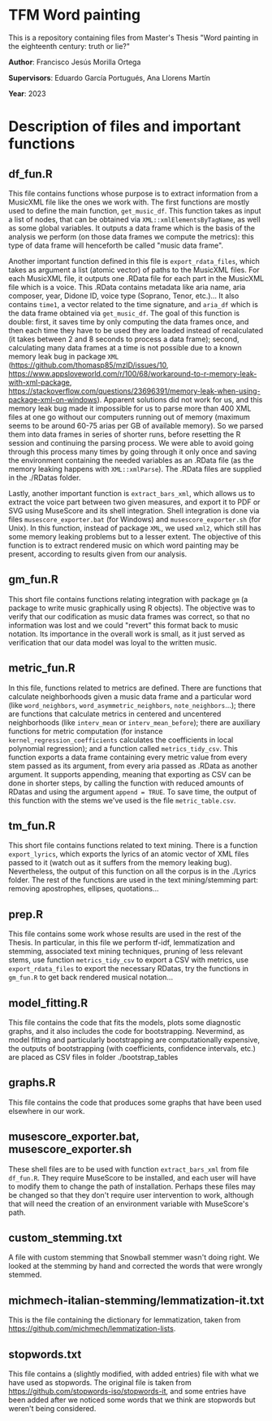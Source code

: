 # TFM Word painting

This is a repository containing files from Master's Thesis "Word painting in the eighteenth century: truth or lie?"

**Author**: Francisco Jesús Morilla Ortega

**Supervisors**: Eduardo García Portugués, Ana Llorens Martín

**Year**: 2023

# Description of files and important functions

## df_fun.R
This file contains functions whose purpose is to extract information from a MusicXML file like the ones we work with. The first functions are mostly used to 
define the main function, `get_music_df`. This function takes as input a list of nodes, that can be obtained via `XML::xmlElementsByTagName`, as well as 
some global variables. It outputs a data frame which is the basis of the analysis we perform (on those data frames we compute the metrics): this type of
data frame will henceforth be called "music data frame".

Another important function defined in this file is `export_rdata_files`, which takes as argument a list (atomic vector) of paths to the MusicXML files. For
each MusicXML file, it outputs one .RData file for each part in the MusicXML file which is a voice. This .RData contains metadata like aria name, aria composer, 
year, Didone ID, voice type (Soprano, Tenor, etc.)... It also contains `time1`, a vector related to the time signature, and `aria_df` which is the data frame obtained
via `get_music_df`. The goal of this function is double: first, it saves time by only computing the data frames once, and then each time they have to be used they 
are loaded instead of recalculated (it takes between 2 and 8 seconds to process a data frame); second, calculating many data frames at a time is not possible 
due to a known memory leak bug in package `XML` (https://github.com/thomasp85/mzID/issues/10, https://www.appsloveworld.com/r/100/68/workaround-to-r-memory-leak-with-xml-package, 
https://stackoverflow.com/questions/23696391/memory-leak-when-using-package-xml-on-windows). Apparent solutions did not work for us, and this memory leak bug
made it impossible for us to parse more than 400 XML files at one go without our computers running out of memory (maximum seems to be around 60-75 arias per GB of available memory). So we parsed them into data frames in 
series of shorter runs, before resetting the R session and continuing the parsing process. We were able to avoid going through this process many times by going
through it only once and saving the environment containing the needed variables as an .RData file (as the memory leaking happens with `XML::xmlParse`).
The .RData files are supplied in the ./RDatas folder.

Lastly, another important function is `extract_bars_xml`, which allows us to extract the voice part between two given measures, and export it to PDF or
SVG using MuseScore and its shell integration. Shell integration is done via files `musescore_exporter.bat` (for Windows) and `musescore_exporter.sh` (for
Unix). In this function, instead of package `XML`, we used `xml2`, which still has some memory leaking problems but to a lesser extent. The objective of this 
function is to extract rendered music on which word painting may be present, according to results given from our analysis.

## gm_fun.R
This short file contains functions relating integration with package `gm` (a package to write music graphically using R objects). The objective was to verify
that our codification as music data frames was correct, so that no information was lost and we could "revert" this format back to music notation.
Its importance in the overall work is small, as it just served as verification that our data model was loyal to the written music.

## metric_fun.R
In this file, functions related to metrics are defined. There are functions that calculate neighborhoods given a music data frame and a particular word (like
`word_neighbors`, `word_asymmetric_neighbors`, `note_neighbors`...); there are functions that calculate metrics in centered and uncentered neighborhoods (like
`interv_mean` or `interv_mean_before`); there are auxiliary functions for metric computation (for instance `kernel_regression_coefficients` calculates the 
coefficients in local polynomial regression); and a function called `metrics_tidy_csv`. This function exports a data frame containing every metric value
from every stem passed as its argument, from every aria passed as .RData as another argument. It supports appending, meaning that exporting as CSV can be
done in shorter steps, by calling the function with reduced amounts of RDatas and using the argument `append = TRUE`. To save time, the output of this 
function with the stems we've used is the file `metric_table.csv`.

## tm_fun.R
This short file contains functions related to text mining. There is a function `export_lyrics`, which exports the lyrics of an atomic vector of XML files
passed to it (watch out as it suffers from the memory leaking bug). Nevertheless, the output of this function on all the corpus is in the ./Lyrics folder.
The rest of the functions are used in the text mining/stemming part: removing apostrophes, ellipses, quotations...

## prep.R
This file contains some work whose results are used in the rest of the Thesis. In particular, in this file we perform tf-idf, lemmatization and stemming, 
associated text mining techniques, pruning of less relevant stems, use function `metrics_tidy_csv` to export a CSV with metrics, use `export_rdata_files`
to export the necessary RDatas, try the functions in `gm_fun.R` to get back rendered musical notation...

## model_fitting.R
This file contains the code that fits the models, plots some diagnostic graphs, and it also includes the code for bootstrapping. Nevermind, as model fitting
and particularly bootstrapping are computationally expensive, the outputs of bootstrapping (with coefficients, confidence intervals, etc.) are placed as
CSV files in folder ./bootstrap_tables

## graphs.R
This file contains the code that produces some graphs that have been used elsewhere in our work.

## musescore_exporter.bat, musescore_exporter.sh
These shell files are to be used with function `extract_bars_xml` from file `df_fun.R`. They require MuseScore to be installed, and each user will have to 
modify them to change the path of installation. Perhaps these files may be changed so that they don't require user intervention to work, although that will
need the creation of an environment variable with MuseScore's path.

## custom_stemming.txt
A file with custom stemming that Snowball stemmer wasn't doing right. We looked at the stemming by hand and corrected the words that were wrongly stemmed.

## michmech-italian-stemming/lemmatization-it.txt
This is the file containing the dictionary for lemmatization, taken from https://github.com/michmech/lemmatization-lists.

## stopwords.txt
This file contains a (slightly modified, with added entries) file with what we have used as stopwords. The original file is taken from https://github.com/stopwords-iso/stopwords-it, 
and some entries have been added after we noticed some words that we think are stopwords but weren't being considered.
